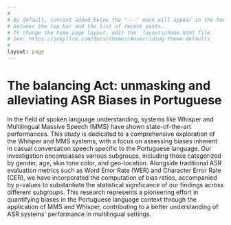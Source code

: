 ```yaml
---
#
# By default, content added below the "---" mark will appear in the home page
# between the top bar and the list of recent posts.
# To change the home page layout, edit the _layouts/home.html file.
# See: https://jekyllrb.com/docs/themes/#overriding-theme-defaults
#
layout: page
---
```



# The balancing Act: unmasking and alleviating ASR Biases in Portuguese

In the field of spoken language understanding, systems like Whisper and Multilingual Massive Speech (MMS) have shown state-of-the-art performances. This study is dedicated to a comprehensive exploration of the Whisper and MMS systems, with a focus on assessing biases inherent in casual conversation speech specific to the Portuguese language. Our investigation encompasses various subgroups, including those categorized by gender, age, skin tone color, and geo-location. Alongside traditional ASR evaluation metrics such as Word Error Rate (WER) and Character Error Rate (CER), we have incorporated the computation of bias ratios, accompanied by p-values to substantiate the statistical significance of our findings across different subgroups. This research represents a pioneering effort in quantifying biases in the Portuguese language context through the application of MMS and Whisper, contributing to a better understanding of ASR systems' performance in multilingual settings.
